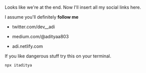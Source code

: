 Looks like we're at the end. Now I'll insert all my social links here.

I assume you'll definitely **follow me**

- twitter.com/dev__adi

- medium.com/@adityaa803

- adi.netlify.com

If you like dangerous stuff try this on your terminal.

`npx itaditya`
